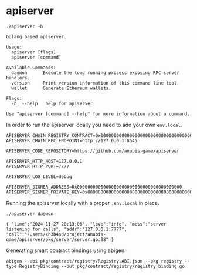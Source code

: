 # apiserver

```
./apiserver -h
```

```
Golang based apiserver.

Usage:
  apiserver [flags]
  apiserver [command]

Available Commands:
  daemon      Execute the long running process exposing RPC server handlers.
  version     Print version information of this command line tool.
  wallet      Generate Ethereum wallets.

Flags:
  -h, --help   help for apiserver

Use "apiserver [command] --help" for more information about a command.
```

In order to run the apiserver locally you need to add your own `env.local`.

```
APISERVER_CHAIN_REGISTRY_CONTRACT=0x0000000000000000000000000000000000000000
APISERVER_CHAIN_RPC_ENDPOINT=http://127.0.0.1:8545

APISERVER_CODE_REPOSITORY=https://github.com/anubis-game/apiserver

APISERVER_HTTP_HOST=127.0.0.1
APISERVER_HTTP_PORT=7777

APISERVER_LOG_LEVEL=debug

APISERVER_SIGNER_ADDRESS=0x0000000000000000000000000000000000000000
APISERVER_SIGNER_PRIVATE_KEY=0x0000000000000000000000000000000000000000000000000000000000000000
```

Running the apiserver locally with a proper `.env.local` in place.

```
./apiserver daemon
```

```
{ "time":"2024-11-27 20:13:06", "leve":"info", "mess":"server listening for calls", "addr":"127.0.0.1:7777", "call":"/Users/xh3b4sd/project/anubis-game/apiserver/pkg/server/server.go:98" }
```

Generating smart contract bindings using [abigen].

```
abigen --abi pkg/contract/registry/Registry.ABI.json --pkg registry --type RegistryBinding --out pkg/contract/registry/registry_binding.go
```

[abigen]: https://geth.ethereum.org/docs/tools/abigen
